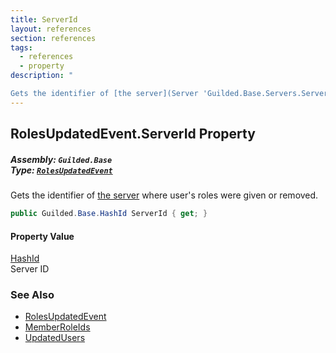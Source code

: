 ```yaml
---
title: ServerId
layout: references
section: references
tags:
  - references
  - property
description: "

Gets the identifier of [the server](Server 'Guilded.Base.Servers.Server') where user's roles were given or removed."
---
```


## RolesUpdatedEvent.ServerId Property
##### **Assembly:** `Guilded.Base`<br/>**Type:** [`RolesUpdatedEvent`](RolesUpdatedEvent 'Guilded.Base.Events.RolesUpdatedEvent')

Gets the identifier of [the server](Server 'Guilded.Base.Servers.Server') where user's roles were given or removed.

```csharp
public Guilded.Base.HashId ServerId { get; }
```

#### Property Value
[HashId](HashId 'Guilded.Base.HashId')  
Server ID

### See Also
- [RolesUpdatedEvent](RolesUpdatedEvent 'Guilded.Base.Events.RolesUpdatedEvent')
- [MemberRoleIds](RolesUpdatedEvent.MemberRoleIds 'Guilded.Base.Events.RolesUpdatedEvent.MemberRoleIds')
- [UpdatedUsers](RolesUpdatedEvent.UpdatedUsers 'Guilded.Base.Events.RolesUpdatedEvent.UpdatedUsers')